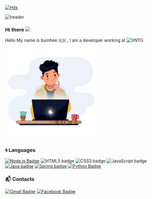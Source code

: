 [![Hits](https://hits.seeyoufarm.com/api/count/incr/badge.svg?url=https%3A%2F%2Fgithub.com%2Fbume-lee&count_bg=%2379C83D&title_bg=%23555555&icon=&icon_color=%23E7E7E7&title=hits&edge_flat=false)](https://hits.seeyoufarm.com)


![header](https://capsule-render.vercel.app/api?type=waving&height=200&text=Carpediem😎&fontAlign=80&fontAlignY=40&color=gradient)


### Hi there <img src="https://media.giphy.com/media/hvRJCLFzcasrR4ia7z/giphy.gif" width="30px">

Hello My name is bumhee 🇰🇷 , I am a developer working at ![VNTG](https://img.shields.io/badge/VNTG-Corp-red?style=flat-square&logoColor=white)


<img src="https://github.com/bume-lee/bume-lee/blob/master/animation.gif?raw=true" width="300">

### :cyclone: Languages
<!-- 
![PYTHON](https://img.shields.io/badge/PYTHON-%E2%98%85%E2%98%86%E2%98%86%E2%98%86%E2%98%86-0696D7?style=plastic&logo=Python&logoColor=white) ![JAVA](https://img.shields.io/badge/JAVA&J2EE-%E2%98%85%E2%98%85%E2%98%85%E2%98%85%E2%98%86-3DDC84?style=plastic&logo=java&logoColor=white)  
-->
[![Node.js Badge](https://img.shields.io/badge/Node.js-339933?style=flat-square&logo=Node.js&logoColor=white)](https://nodejs.org/)
![HTML5 badge](https://img.shields.io/badge/-HTML5-E34F26?style=flat-square&logo=HTML5&logoColor=white)
![CSS3 badge](https://img.shields.io/badge/-CSS3-1572B6?style=flat-square&logo=CSS3&logoColor=white)
![JavaScript badge](https://img.shields.io/badge/-JavaScript-F29400?style=flat-square&logo=javascript&logoColor=white)
[![Java badge](https://img.shields.io/badge/-JAVA-007396?style=flat-square&logo=java&logoColor=white&link=https://www.java.com)](https://www.java.com)
[![Spring badge](https://img.shields.io/badge/-Spring_Boot-6DB33F?style=flat-square&logo=spring&logoColor=white&link=https://spring.io/projects/spring-boot)](https://spring.io/projects/spring-boot)
[![Python Badge](https://img.shields.io/badge/Python-181717?style=flat-square&logo=Github&logoColor=white&link=https://github.com/bume-lee/)](https://github.com/bume-lee)


### :mailbox_with_mail: Contacts
[![Gmail Badge](https://img.shields.io/badge/Gmail-d14836?style=flat-square&logo=Gmail&logoColor=white&link=mailto:bum825@gmail.com)](mailto:harimkang4422@gmail.com) [![Facebook Badge](https://img.shields.io/badge/facebook-1877f2?style=flat-square&logo=facebook&logoColor=white&link=https://www.facebook.com/lbums)](https://www.facebook.com/lbums) 
